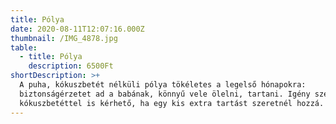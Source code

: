 ```yaml
---
title: Pólya
date: 2020-08-11T12:07:16.000Z
thumbnail: /IMG_4878.jpg
table:
  - title: Pólya
    description: 6500Ft
shortDescription: >+
  A puha, kókuszbetét nélküli pólya tökéletes a legelső hónapokra:
  biztonságérzetet ad a babának, könnyű vele ölelni, tartani. Igény szerint
  kókuszbetéttel is kérhető, ha egy kis extra tartást szeretnél hozzá.
---
```



